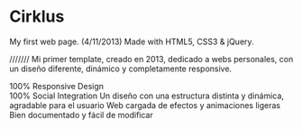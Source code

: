 # Cirklus
My first web page. (4/11/2013)
Made with HTML5, CSS3 & jQuery.

///////
Mi primer template, creado en 2013, dedicado a webs personales, con un diseño diferente, dinámico y completamente responsive.

100% Responsive Design <br>
100% Social Integration
Un diseño con una estructura distinta y dinámica, agradable para el usuario
Web cargada de efectos y animaciones ligeras
Bien documentado y fácil de modificar
